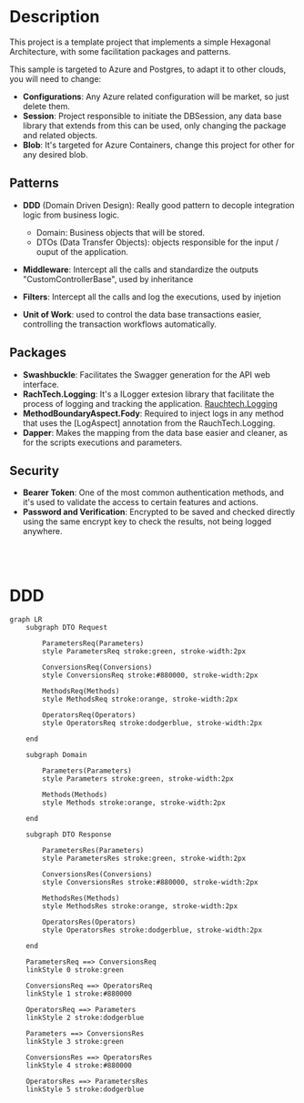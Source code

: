 # Description

This project is a template project that implements a simple Hexagonal Architecture, with some facilitation packages and patterns.

This sample is targeted to Azure and Postgres, to adapt it to other clouds, you will need to change:
- **Configurations**: Any Azure related configuration will be market, so just delete them.
- **Session**: Project responsible to initiate the DBSession, any data base library that extends from this can be used, only changing the package and related objects.
- **Blob**: It's targeted for Azure Containers, change this project for other for any desired blob.

## Patterns

- **DDD** (Domain Driven Design): Really good pattern to decople integration logic from business logic.
  - Domain: Business objects that will be stored.
  - DTOs (Data Transfer Objects): objects responsible for the input / ouput of the application.
  
- **Middleware**: Intercept all the calls and standardize the outputs "CustomControllerBase", used by inheritance
- **Filters**: Intercept all the calls and log the executions, used by injetion
- **Unit of Work**: used to control the data base transactions easier, controlling the transaction workflows automatically.

## Packages

- **Swashbuckle**: Facilitates the Swagger generation for the API web interface.
- **RachTech.Logging**: It's a ILogger extesion library that facilitate the process of logging and tracking the application. [Rauchtech.Logging](https://github.com/eduardorauchbach/Rauchtech.Logging)
- **MethodBoundaryAspect.Fody**: Required to inject logs in any method that uses the [LogAspect] annotation from the RauchTech.Logging.
- **Dapper**: Makes the mapping from the data base easier and cleaner, as for the scripts executions and parameters.

## Security

- **Bearer Token**: One of the most common authentication methods, and it's used to validate the access to certain features and actions.
- **Password and Verification**: Encrypted to be saved and checked directly using the same encrypt key to check the results, not being logged anywhere.

<br/>
<br/>

# DDD

```mermaid
graph LR
    subgraph DTO Request

        ParametersReq(Parameters)
        style ParametersReq stroke:green, stroke-width:2px

        ConversionsReq(Conversions)
        style ConversionsReq stroke:#880000, stroke-width:2px

        MethodsReq(Methods)
        style MethodsReq stroke:orange, stroke-width:2px

        OperatorsReq(Operators)
        style OperatorsReq stroke:dodgerblue, stroke-width:2px

    end

    subgraph Domain

        Parameters(Parameters)
        style Parameters stroke:green, stroke-width:2px

        Methods(Methods)
        style Methods stroke:orange, stroke-width:2px

    end

    subgraph DTO Response

        ParametersRes(Parameters)
        style ParametersRes stroke:green, stroke-width:2px

        ConversionsRes(Conversions)
        style ConversionsRes stroke:#880000, stroke-width:2px

        MethodsRes(Methods)
        style MethodsRes stroke:orange, stroke-width:2px

        OperatorsRes(Operators)
        style OperatorsRes stroke:dodgerblue, stroke-width:2px

    end

    ParametersReq ==> ConversionsReq
    linkStyle 0 stroke:green

    ConversionsReq ==> OperatorsReq
    linkStyle 1 stroke:#880000

    OperatorsReq ==> Parameters
    linkStyle 2 stroke:dodgerblue

    Parameters ==> ConversionsRes
    linkStyle 3 stroke:green

    ConversionsRes ==> OperatorsRes
    linkStyle 4 stroke:#880000

    OperatorsRes ==> ParametersRes
    linkStyle 5 stroke:dodgerblue
```
